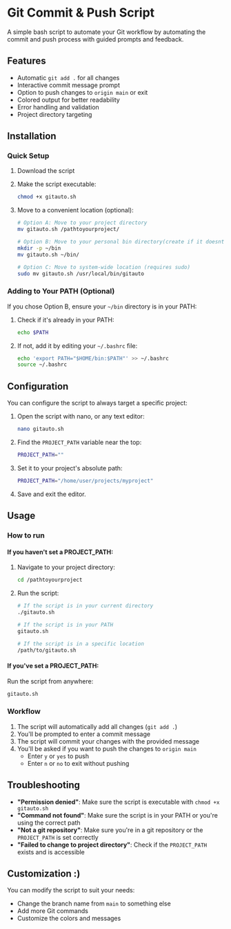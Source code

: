 # Git Commit & Push Script

A simple bash script to automate your Git workflow by automating the commit and push process with guided prompts and feedback.

## Features

- Automatic `git add .` for all changes
- Interactive commit message prompt
- Option to push changes to `origin main` or exit
- Colored output for better readability
- Error handling and validation
- Project directory targeting

## Installation

### Quick Setup

1. Download the script

2. Make the script executable:
   
   ```bash
   chmod +x gitauto.sh
   ```

3. Move to a convenient location (optional):
   
   ```bash
   # Option A: Move to your project directory
   mv gitauto.sh /pathtoyourproject/
   
   # Option B: Move to your personal bin directory(create if it doesnt exist)
   mkdir -p ~/bin
   mv gitauto.sh ~/bin/
   
   # Option C: Move to system-wide location (requires sudo)
   sudo mv gitauto.sh /usr/local/bin/gitauto
   ```

### Adding to Your PATH (Optional)

If you chose Option B, ensure your `~/bin` directory is in your PATH:

1. Check if it's already in your PATH:
   
   ```bash
   echo $PATH
   ```

2. If not, add it by editing your `~/.bashrc` file:
   
   ```bash
   echo 'export PATH="$HOME/bin:$PATH"' >> ~/.bashrc
   source ~/.bashrc
   ```

## Configuration

You can configure the script to always target a specific project:

1. Open the script with nano, or any text editor:
   
   ```bash
   nano gitauto.sh
   ```

2. Find the `PROJECT_PATH` variable near the top:
   
   ```bash
   PROJECT_PATH=""
   ```

3. Set it to your project's absolute path:
   
   ```bash
   PROJECT_PATH="/home/user/projects/myproject"
   ```

4. Save and exit the editor.

## Usage

### How to run

#### If you haven't set a PROJECT_PATH:

1. Navigate to your project directory:
   
   ```bash
   cd /pathtoyourproject
   ```

2. Run the script:
   
   ```bash
   # If the script is in your current directory
   ./gitauto.sh
   
   # If the script is in your PATH
   gitauto.sh
   
   # If the script is in a specific location
   /path/to/gitauto.sh
   ```

#### If you've set a PROJECT_PATH:

Run the script from anywhere:

```bash
gitauto.sh
```

### Workflow

1. The script will automatically add all changes (`git add .`)
2. You'll be prompted to enter a commit message
3. The script will commit your changes with the provided message
4. You'll be asked if you want to push the changes to `origin main`
   - Enter `y` or `yes` to push
   - Enter `n` or `no` to exit without pushing

## Troubleshooting

- **"Permission denied"**: Make sure the script is executable with `chmod +x gitauto.sh`
- **"Command not found"**: Make sure the script is in your PATH or you're using the correct path
- **"Not a git repository"**: Make sure you're in a git repository or the `PROJECT_PATH` is set correctly
- **"Failed to change to project directory"**: Check if the `PROJECT_PATH` exists and is accessible

## Customization :)

You can modify the script to suit your needs:

- Change the branch name from `main` to something else
- Add more Git commands
- Customize the colors and messages

